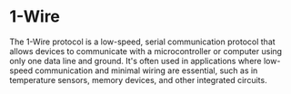 # 1-Wire
The 1-Wire protocol is a low-speed, serial communication protocol that allows devices to communicate with a microcontroller or computer using only one data line and ground. It's often used in applications where low-speed communication and minimal wiring are essential, such as in temperature sensors, memory devices, and other integrated circuits.